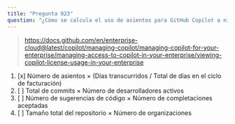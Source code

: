 ```yaml
---
title: "Pregunta 023"
question: "¿Cómo se calcula el uso de asientos para GitHub Copilot a nivel empresarial durante un ciclo de facturación?"
---
```


> https://docs.github.com/en/enterprise-cloud@latest/copilot/managing-copilot/managing-copilot-for-your-enterprise/managing-access-to-copilot-in-your-enterprise/viewing-copilot-license-usage-in-your-enterprise 
1. [x] Número de asientos × (Días transcurridos / Total de días en el ciclo de facturación)
1. [ ] Total de commits × Número de desarrolladores activos
1. [ ] Número de sugerencias de código × Número de completaciones aceptadas
1. [ ] Tamaño total del repositorio × Número de organizaciones
